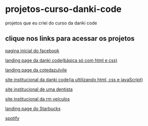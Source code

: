 # projetos-curso-danki-code
 projetos que eu criei do curso da danki code


<h2>clique nos links para acessar os projetos</h2>

<a target="_blank" href="https://deyvisonr.github.io/projetos-curso-danki-code/facebook">pagina inicial do facebook</a>

<a target="_blank" href="https://deyvisonr.github.io/projetos-curso-danki-code/projeto_01">landing page da danki code(básica só com html e css)</a>

<a target="_blank" href="https://deyvisonr.github.io/projetos-curso-danki-code/projeto_02">landing page da cotedazulvile</a>

<a target="_blank" href="https://deyvisonr.github.io/projetos-curso-danki-code/projeto_03">site institucional da danki code(ja ultilizando html, css e javaScript)</a>

<a target="_blank" href="https://deyvisonr.github.io/projetos-curso-danki-code/projeto_04">site institucional de uma dentista</a>

<a target="_blank" href="https://deyvisonr.github.io/projetos-curso-danki-code/projeto_05/home.html">site institucional da rm veículos</a>

<a target="_blank" href="https://deyvisonr.github.io/projetos-curso-danki-code/projeto_exercicio%20starbucks/">landing page do Starbucks</a>

<a target="_blank" href="https://deyvisonr.github.io/projetos-curso-danki-code/spotify/">spotify</a>
